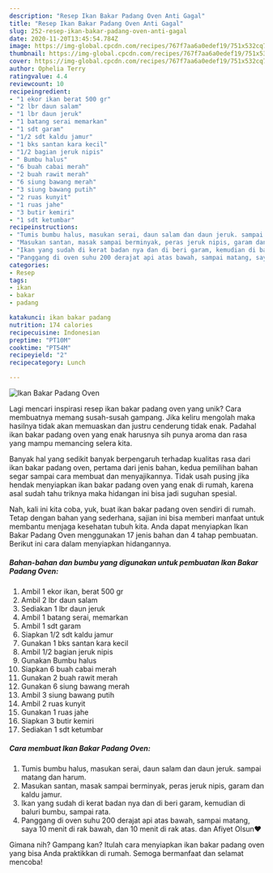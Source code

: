 ```yaml
---
description: "Resep Ikan Bakar Padang Oven Anti Gagal"
title: "Resep Ikan Bakar Padang Oven Anti Gagal"
slug: 252-resep-ikan-bakar-padang-oven-anti-gagal
date: 2020-11-20T13:45:54.784Z
image: https://img-global.cpcdn.com/recipes/767f7aa6a0edef19/751x532cq70/ikan-bakar-padang-oven-foto-resep-utama.jpg
thumbnail: https://img-global.cpcdn.com/recipes/767f7aa6a0edef19/751x532cq70/ikan-bakar-padang-oven-foto-resep-utama.jpg
cover: https://img-global.cpcdn.com/recipes/767f7aa6a0edef19/751x532cq70/ikan-bakar-padang-oven-foto-resep-utama.jpg
author: Ophelia Terry
ratingvalue: 4.4
reviewcount: 10
recipeingredient:
- "1 ekor ikan berat 500 gr"
- "2 lbr daun salam"
- "1 lbr daun jeruk"
- "1 batang serai memarkan"
- "1 sdt garam"
- "1/2 sdt kaldu jamur"
- "1 bks santan kara kecil"
- "1/2 bagian jeruk nipis"
- " Bumbu halus"
- "6 buah cabai merah"
- "2 buah rawit merah"
- "6 siung bawang merah"
- "3 siung bawang putih"
- "2 ruas kunyit"
- "1 ruas jahe"
- "3 butir kemiri"
- "1 sdt ketumbar"
recipeinstructions:
- "Tumis bumbu halus, masukan serai, daun salam dan daun jeruk. sampai matang dan harum."
- "Masukan santan, masak sampai berminyak, peras jeruk nipis, garam dan kaldu jamur."
- "Ikan yang sudah di kerat badan nya dan di beri garam, kemudian di baluri bumbu, sampai rata."
- "Panggang di oven suhu 200 derajat api atas bawah, sampai matang, saya 10 menit di rak bawah, dan 10 menit di rak atas. dan Afiyet Olsun❤"
categories:
- Resep
tags:
- ikan
- bakar
- padang

katakunci: ikan bakar padang 
nutrition: 174 calories
recipecuisine: Indonesian
preptime: "PT10M"
cooktime: "PT54M"
recipeyield: "2"
recipecategory: Lunch

---
```



![Ikan Bakar Padang Oven](https://img-global.cpcdn.com/recipes/767f7aa6a0edef19/751x532cq70/ikan-bakar-padang-oven-foto-resep-utama.jpg)

Lagi mencari inspirasi resep ikan bakar padang oven yang unik? Cara membuatnya memang susah-susah gampang. Jika keliru mengolah maka hasilnya tidak akan memuaskan dan justru cenderung tidak enak. Padahal ikan bakar padang oven yang enak harusnya sih punya aroma dan rasa yang mampu memancing selera kita.



Banyak hal yang sedikit banyak berpengaruh terhadap kualitas rasa dari ikan bakar padang oven, pertama dari jenis bahan, kedua pemilihan bahan segar sampai cara membuat dan menyajikannya. Tidak usah pusing jika hendak menyiapkan ikan bakar padang oven yang enak di rumah, karena asal sudah tahu triknya maka hidangan ini bisa jadi suguhan spesial.


Nah, kali ini kita coba, yuk, buat ikan bakar padang oven sendiri di rumah. Tetap dengan bahan yang sederhana, sajian ini bisa memberi manfaat untuk membantu menjaga kesehatan tubuh kita. Anda dapat menyiapkan Ikan Bakar Padang Oven menggunakan 17 jenis bahan dan 4 tahap pembuatan. Berikut ini cara dalam menyiapkan hidangannya.

<!--inarticleads1-->

##### Bahan-bahan dan bumbu yang digunakan untuk pembuatan Ikan Bakar Padang Oven:

1. Ambil 1 ekor ikan, berat 500 gr
1. Ambil 2 lbr daun salam
1. Sediakan 1 lbr daun jeruk
1. Ambil 1 batang serai, memarkan
1. Ambil 1 sdt garam
1. Siapkan 1/2 sdt kaldu jamur
1. Gunakan 1 bks santan kara kecil
1. Ambil 1/2 bagian jeruk nipis
1. Gunakan  Bumbu halus
1. Siapkan 6 buah cabai merah
1. Gunakan 2 buah rawit merah
1. Gunakan 6 siung bawang merah
1. Ambil 3 siung bawang putih
1. Ambil 2 ruas kunyit
1. Gunakan 1 ruas jahe
1. Siapkan 3 butir kemiri
1. Sediakan 1 sdt ketumbar




<!--inarticleads2-->

##### Cara membuat Ikan Bakar Padang Oven:

1. Tumis bumbu halus, masukan serai, daun salam dan daun jeruk. sampai matang dan harum.
1. Masukan santan, masak sampai berminyak, peras jeruk nipis, garam dan kaldu jamur.
1. Ikan yang sudah di kerat badan nya dan di beri garam, kemudian di baluri bumbu, sampai rata.
1. Panggang di oven suhu 200 derajat api atas bawah, sampai matang, saya 10 menit di rak bawah, dan 10 menit di rak atas. dan Afiyet Olsun❤




Gimana nih? Gampang kan? Itulah cara menyiapkan ikan bakar padang oven yang bisa Anda praktikkan di rumah. Semoga bermanfaat dan selamat mencoba!
